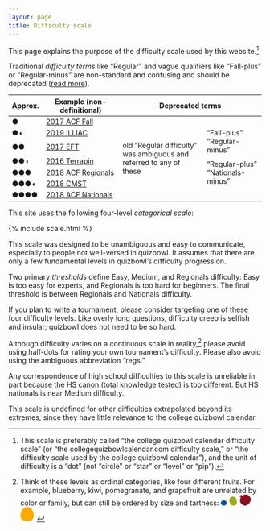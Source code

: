 ```yaml
---
layout: page
title: Difficulty scale
---
```


This page explains the purpose of the difficulty scale used by this website.[^1]

Traditional <dfn>difficulty terms</dfn> like “Regular”
and vague qualifiers like “Fall-plus” or “Regular-minus”
are non-standard and confusing and should be deprecated
([read more](https://hsquizbowl.org/forums/viewtopic.php?f=9&t=21177)).

<table>
    <thead>
        <tr>
            <th>Approx.</th>
            <th>Example (non-definitional)</th>
            <th colspan="3">Deprecated terms</th>
        </tr>
    </thead>
    <tbody>
        <!-- <tr>
            <td class="diffdots">◖</td>
            <td><a href="https://collegiate.quizbowlpackets.com/2040/">2013 Collegiate Novice</a></td>
            <td></td>
            <td>“Fall-minus”</td>
        </tr> -->
        <tr>
            <td class="diffdots">●</td>
            <td><a href="https://collegiate.quizbowlpackets.com/2040/">2017 ACF Fall</a></td>
            <td rowspan="2"></td>
            <td></td>
        </tr>
        <tr>
            <td class="diffdots">●◖</td>
            <td><a href="https://collegiate.quizbowlpackets.com/2329/">2019 ILLIAC</a></td>
            <td rowspan="2">“Fall-plus”<br />“Regular-minus”</td>
        </tr>
        <tr>
            <td class="diffdots">●●</td>
            <td><a href="https://collegiate.quizbowlpackets.com/2048/">2017 EFT</a></td>
            <td rowspan="3" style="width: 11em;">old “Regular difficulty” was ambiguous and referred to any of these</td>
        </tr>
        <tr>
            <td class="diffdots">●●◖</td>
            <td><a href="https://collegiate.quizbowlpackets.com/1872/">2016 Terrapin</a></td>
            <td rowspan="3">“Regular-plus”<br />“Nationals-minus”</td>
        </tr>
        <tr>
            <td class="diffdots">●●●</td>
            <td><a href="https://collegiate.quizbowlpackets.com/2108/">2018 ACF Regionals</a></td>
        </tr>
        <tr>
            <td class="diffdots">●●●◖</td>
            <td><a href="https://collegiate.quizbowlpackets.com/2103/">2018 CMST</a></td>
            <td rowspan="2"></td>
        </tr>
        <tr>
            <td class="diffdots">●●●●</td>
            <td><a href="https://collegiate.quizbowlpackets.com/2139/">2018 ACF Nationals</a></td>
            <td></td>
        </tr>
        <!-- <tr>
            <td class="diffdots">●●●●●</td>
            <td><a href="https://collegiate.quizbowlpackets.com/2180/">2018 Chicago Open</a></td>
            <td></td>
            <td>“Nationals-plus”</td>
        </tr> -->
    </tbody>
</table>

This site uses the following four-level <dfn>categorical scale</dfn>:

{% include scale.html %}

This scale was designed to be unambiguous and easy to communicate,
especially to people not well-versed in quizbowl.
It assumes that there are only a few fundamental levels in quizbowl’s difficulty progression.

Two primary <dfn>thresholds</dfn> define Easy, Medium, and Regionals difficulty:
Easy is too easy for experts, and Regionals is too hard for beginners.
The final threshold is between Regionals and Nationals difficulty.

If you plan to write a tournament,
please consider targeting one of these four difficulty levels.
Like overly long questions, difficulty creep is selfish and insular;
quizbowl does not need to be so hard.

Although difficulty varies on a continuous scale in reality,[^2]
please avoid using half-dots for rating your own tournament’s difficulty.
Please also avoid using the ambiguous abbreviation “regs.”

Any correspondence of high school difficulties to this scale is unreliable
in part because the HS canon (total knowledge tested) is too different.
But HS nationals is near Medium difficulty.

This scale is undefined for other difficulties extrapolated beyond its extremes,
since they have little relevance to the college quizbowl calendar.

[^1]: This scale is preferably called “the college quizbowl calendar difficulty scale”
      (or “the collegequizbowlcalendar.com difficulty scale,”
      or “the difficulty scale used by the college quizbowl calendar”),
      and the unit of difficulty is a “dot” (not “circle” or “star” or “level” or “pip”).

[^2]: Think of these levels as ordinal categories, like four different fruits.
      For example, blueberry, kiwi, pomegranate, and grapefruit are unrelated by color or family,
      but can still be ordered by size and tartness:
        <span class="fruits">
        <img src="/assets/img/fruit1.svg" height="11" />
        <img src="/assets/img/fruit2.svg" height="18" />
        <img src="/assets/img/fruit3.svg" height="22" />
        <img src="/assets/img/fruit4.svg" height="28" />
        </span>
